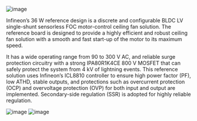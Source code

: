 ![image](https://github.com/user-attachments/assets/d2d1032f-c794-469d-aa7d-327ca1e97272)

Infineon’s 36 W reference design is a discrete and configurable BLDC LV single-shunt sensorless FOC motor-control ceiling fan solution. The reference board is designed to provide a highly efficient and robust ceiling fan solution with a smooth and fast start-up of the motor to its maximum speed. 

It has a wide operating range from 90 to 300 V AC, and reliable surge protection circuitry with a strong IPA80R1K4CE 800 V MOSFET that can safely protect the system from 4 kV of lightning events. This reference solution uses Infineon’s ICL8810 controller to ensure high power factor (PF), low ATHD, stable outputs, and protections such as overcurrent protection (OCP) and overvoltage protection (OVP) for both input and output are implemented. Secondary-side regulation (SSR) is adopted for highly reliable regulation. 

![image](https://github.com/user-attachments/assets/1808dea7-168e-454e-8425-298e499bc384)
![image](https://github.com/user-attachments/assets/876069c9-8fc4-45fa-bf47-d77f6b8d8414)

